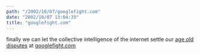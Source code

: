 ```yaml
---
path: "/2002/10/07/googlefight.com" 
date: "2002/10/07 13:04:35" 
title: "googlefight.com" 
---
```

finally we can let the collective intelligence of the internet settle our <a href="http://www.googlefight.com/cgi-bin/compare.pl?q1=shampoo&amp;q2=conditioner&amp;compare=1&amp;langue=us" title="shampoo vs. conditioner">age old disputes</a> at <a href="http://www.googlefight.com">googlefight.com</a>